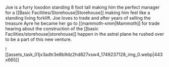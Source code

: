 Joe is a furry loxodon standing 8 foot tall making him the perfect manager for a [[Basic Facilities/Storehouse|Storehouse]] making him feel like a standing living forklift. Joe loves to trade and after years of selling the treasure Ayre he became her go to [[mammoth-xmm|Mammoth]] for trade hearing about the construction of the [[basic Facilities/storehouse|storehouse]] happen in the astral plane he rushed over to be a part of this new venture.

![[assets_task_01jx3adtr3e8b9dz2hd827xsw4_1749237128_img_0.webp|443x665]]

